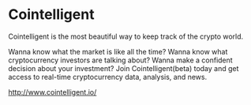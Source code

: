 # Cointelligent

Cointelligent is the most beautiful way to keep track of the crypto world.

Wanna know what the market is like all the time? Wanna know what cryptocurrency investors are talking about? Wanna make a confident decision about your investment? Join Cointelligent(beta) today and get access to real-time cryptocurrency data, analysis, and news.

http://www.cointelligent.io/
